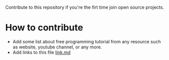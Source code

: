 Contribute to this repository if you're the firt time join open source projects.

# How to contribute
- Add some list about free programming tutorial from any resource such as website, youtube channel, or any more.
- Add links to this file [link.md](https://github.com/ngobardev/link.md)
